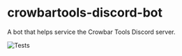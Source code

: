 # crowbartools-discord-bot
 A bot that helps service the Crowbar Tools Discord server.

![Tests](https://github.com/crowbartools/crowbartools-discord-bot/workflows/Tests/badge.svg?branch=master)